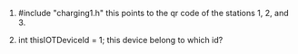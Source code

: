 1. #include "charging1.h"
	this points to the qr code of the stations 1, 2, and 3.

2. int thisIOTDeviceId = 1;
this device belong to which id?
